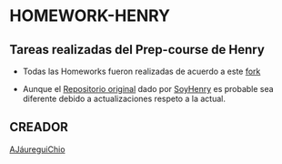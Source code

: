 # HOMEWORK-HENRY

## **Tareas realizadas del Prep-course de Henry**


- Todas las Homeworks fueron realizadas de acuerdo a este [fork](https://github.com/AJaureguiChio/fe-ct-prepcourse-fs.git)

- Aunque el [Repositorio original](https://github.com/soyHenry/fe-ct-prepcourse-fs.git) dado por [SoyHenry](https://www.soyhenry.com) es probable sea diferente debido a actualizaciones respeto a la actual.

## **CREADOR**

[AJáureguiChio](https://github.com/AJaureguiChio)
